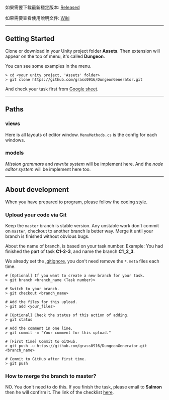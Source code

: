 如果需要下載最新穩定版本: [Released](https://github.com/grass0916/DungeonGenerator/releases)

如果需要查看使用說明文件: [Wiki](https://github.com/grass0916/DungeonGenerator/wiki/%E4%BD%BF%E7%94%A8%E8%AA%AA%E6%98%8E-Guideline)

---

## Getting Started

Clone or download in your Unity project folder **Assets**. Then extension will appear on the top of menu, it's called **Dungeon**.

You can see some examples in the menu.

```
> cd <your unity project, 'Assets' folder>
> git clone https://github.com/grass0916/DungeonGenerator.git
```

And check your task first from [Google sheet](https://docs.google.com/spreadsheets/d/1A1DMKRhcZCAshqFJlascTw-KpFhdhQTCEFTGTjbah5s/edit?usp=sharing).

---

## Paths

### views

Here is all layouts of editor window. `MenuMethods.cs` is the config for each windows.

### models

*Mission grammars* and *rewrite system* will be implement here. And the *node editor system* will be implement here too.

---

## About development

When you have prepared to program, please follow the [coding style](https://github.com/grass0916/DungeonGenerator/wiki/C%23-Style-Guide).

### Upload your code via Git

Keep the `master` branch is stable version. Any unstable work don't commit on `master`, checkout to another branch is better way. Merge it until your branch is finished without obvious bugs.

About the name of branch, is based on your task number. Example: You had finished the part of task **C1-2-3**, and name the branch **C1_2_3**.

We already set the [.gitignore](https://github.com/grass0916/DungeonGenerator/blob/master/.gitignore), you don't need remove the `*.meta` files each time.

```
# [Optional] If you want to create a new branch for your task.
> git branch <branch_name (Task number)>

# Switch to your branch.
> git checkout <branch_name>

# Add the files for this upload.
> git add <your_files>

# [Optional] Check the status of this action of adding.
> git status

# Add the comment in one line.
> git commit -m "Your comment for this upload."

# [First time] Commit to GitHub.
> git push -u https://github.com/grass0916/DungeonGenerator.git <branch_name>

# Commit to GitHub after first time.
> git push
```

### How to merge the branch to master?

NO. You don't need to do this. If you finish the task, please email to **Salmon** then he will confirm it. The link of the checklist [here](https://docs.google.com/spreadsheets/d/1A1DMKRhcZCAshqFJlascTw-KpFhdhQTCEFTGTjbah5s/edit?usp=sharing).
